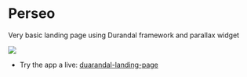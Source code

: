 Perseo
=========

Very basic landing page using Durandal framework and parallax widget

![](http://s2.postimg.org/fco4lwaah/perseo.png)


* Try the app a live: [duarandal-landing-page](http://perseo.apphb.com/)
